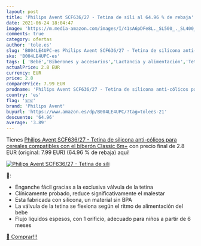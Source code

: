 ```yaml
---
layout: post
title: 'Philips Avent SCF636/27 - Tetina de sili al 64.96 % de rebaja'
date: 2021-06-24 18:04:47
image: 'https://m.media-amazon.com/images/I/41sA6pDFe8L._SL500_._SL400_.jpg'
comments: true
category: ofertas
author: 'tole.es'
slug: 'B004LE4UPC-es Philips Avent SCF636/27 - Tetina de silicona anti-cólicos...'
sku: 'B004LE4UPC-es'
tags: [ 'Bebé','Biberones y accesorios','Lactancia y alimentación','Tetinas para biberón','avent','biberón','philips avent', ]
actualPrice: 2.8 EUR
currency: EUR
price: 2.8
comparePrice: 7.99 EUR
prodname: 'Philips Avent SCF636/27 - Tetina de silicona anti-cólicos para cereales  compatibles con el biberón Classic  6m+'
country: 'es'
flag: '🇪🇸'
brand: 'Philips Avent'
buyurl: 'https://www.amazon.es/dp/B004LE4UPC/?tag=tolees-21'
descuento: '64.96'
average: '3.89'
---
```


Tienes [Philips Avent SCF636/27 - Tetina de silicona anti-cólicos para cereales  compatibles con el biberón Classic  6m+](https://www.amazon.es/dp/B004LE4UPC/?tag=tolees-21) con precio final de  2.8 EUR (original: 7.99 EUR) (64.96 %  de rebaja) aqui!

[![Philips Avent SCF636/27 - Tetina de sili](https://m.media-amazon.com/images/I/41sA6pDFe8L._SL500_._SL400_.jpg)](https://www.amazon.es/dp/B004LE4UPC/?tag=tolees-21)

🔎:

- Enganche fácil gracias a la exclusiva válvula de la tetina
- Clínicamente probado, reduce significativamente el malestar
- Esta fabricada con silicona, un material sin BPA
- La válvula de la tetina se flexiona según el ritmo de alimentación del bebe
- Flujo líquidos espesos, con 1 orificio, adecuado para niños a partir de 6 meses

[🛒 Comprar!!!](https://www.amazon.es/dp/B004LE4UPC/?tag=tolees-21)
